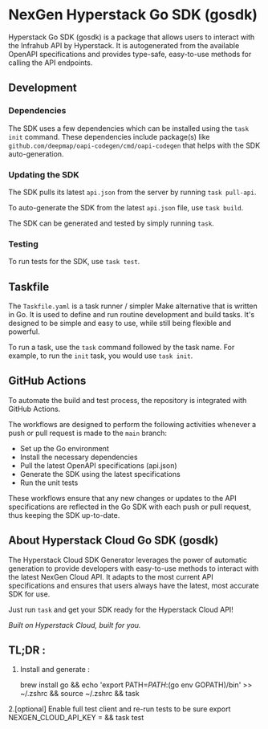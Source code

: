 # NexGen Hyperstack Go SDK (gosdk)

Hyperstack Go SDK (gosdk) is a package that allows users to interact with the Infrahub API by Hyperstack. It is autogenerated from the available OpenAPI specifications and provides type-safe, easy-to-use methods for calling the API endpoints.

## Development

### Dependencies

The SDK uses a few dependencies which can be installed using the `task init` command. These dependencies include package(s) like `github.com/deepmap/oapi-codegen/cmd/oapi-codegen` that helps with the SDK auto-generation.

### Updating the SDK

The SDK pulls its latest `api.json` from the server by running `task pull-api`.

To auto-generate the SDK from the latest `api.json` file, use `task build`.

The SDK can be generated and tested by simply running `task`.

### Testing

To run tests for the SDK, use `task test`.

## Taskfile

The `Taskfile.yaml` is a task runner / simpler Make alternative that is written in Go. It is used to define and run routine development and build tasks. It's designed to be simple and easy to use, while still being flexible and powerful.

To run a task, use the `task` command followed by the task name. For example, to run the `init` task, you would use `task init`.

## GitHub Actions

To automate the build and test process, the repository is integrated with GitHub Actions.

The workflows are designed to perform the following activities whenever a push or pull request is made to the `main` branch:

- Set up the Go environment
- Install the necessary dependencies
- Pull the latest OpenAPI specifications (api.json)
- Generate the SDK using the latest specifications
- Run the unit tests

These workflows ensure that any new changes or updates to the API specifications are reflected in the Go SDK with each push or pull request, thus keeping the SDK up-to-date.

## About Hyperstack Cloud Go SDK (gosdk)

The Hyperstack Cloud SDK Generator leverages the power of automatic generation to provide developers with easy-to-use methods to interact with the latest NexGen Cloud API. It adapts to the most current API specifications and ensures that users always have the latest, most accurate SDK for use.

Just run `task` and get your SDK ready for the Hyperstack Cloud API!

_Built on Hyperstack Cloud, built for you._

## TL;DR :
1. Install and generate :

   brew install go && echo 'export PATH=$PATH:$(go env GOPATH)/bin' >> ~/.zshrc && source ~/.zshrc && task

2.[optional] Enable full test client and re-run tests to be sure
export NEXGEN_CLOUD_API_KEY = <your nexgen API KEY> && task test